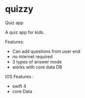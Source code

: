 # quizzy
Quiz app

  A quiz app for kids.
  
  Features: 
  
  * Can add questions from user end
  * no internet required
  * 3 types of answer mode
  * works with core data DB
  
  IOS Features :
  
  * swift 4
  * core Data
